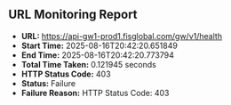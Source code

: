 ## URL Monitoring Report

- **URL:** https://api-gw1-prod1.fisglobal.com/gw/v1/health
- **Start Time:** 2025-08-16T20:42:20.651849
- **End Time:** 2025-08-16T20:42:20.773794
- **Total Time Taken:** 0.121945 seconds
- **HTTP Status Code:** 403
- **Status:** Failure
- **Failure Reason:** HTTP Status Code: 403
